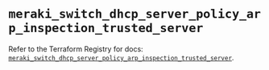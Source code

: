 # `meraki_switch_dhcp_server_policy_arp_inspection_trusted_server`

Refer to the Terraform Registry for docs: [`meraki_switch_dhcp_server_policy_arp_inspection_trusted_server`](https://registry.terraform.io/providers/ciscodevnet/meraki/1.7.1/docs/resources/switch_dhcp_server_policy_arp_inspection_trusted_server).
